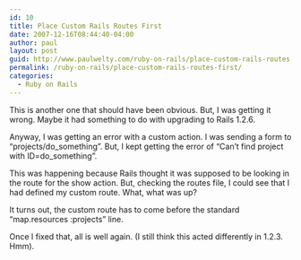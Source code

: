 ```yaml
---
id: 10
title: Place Custom Rails Routes First
date: 2007-12-16T08:44:40-04:00
author: paul
layout: post
guid: http://www.paulwelty.com/ruby-on-rails/place-custom-rails-routes-first/
permalink: /ruby-on-rails/place-custom-rails-routes-first/
categories:
  - Ruby on Rails
---
```

This is another one that should have been obvious. But, I was getting it wrong. Maybe it had something to do with upgrading to Rails 1.2.6.

Anyway, I was getting an error with a custom action. I was sending a form to &#8220;projects/do\_something&#8221;. But, I kept getting the error of &#8220;Can&#8217;t find project with ID=do\_something&#8221;.

This was happening because Rails thought it was supposed to be looking in the route for the show action. But, checking the routes file, I could see that I had defined my custom route. What, what was up?

It turns out, the custom route has to come before the standard &#8220;map.resources :projects&#8221; line.

Once I fixed that, all is well again. (I still think this acted differently in 1.2.3. Hmm).